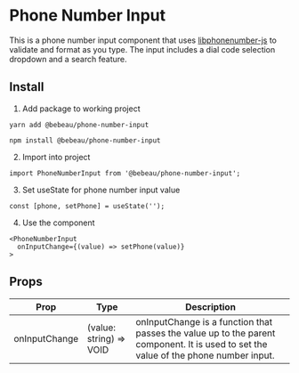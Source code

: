# Phone Number Input #

This is a phone number input component that uses [libphonenumber-js](https://www.npmjs.com/package/libphonenumber-js) to validate and format as you type. The input includes a dial code selection dropdown and a search feature.

## Install ##
1. Add package to working project
```
yarn add @bebeau/phone-number-input
```
```
npm install @bebeau/phone-number-input
```
2. Import into project
```
import PhoneNumberInput from '@bebeau/phone-number-input';
```
3. Set useState for phone number input value
```
const [phone, setPhone] = useState('');
```
4. Use the component
```
<PhoneNumberInput
  onInputChange={(value) => setPhone(value)}
>
```

## Props ##

Prop | Type | Description
|---|---|---|
onInputChange | (value: string) => VOID | onInputChange is a function that passes the value up to the parent component. It is used to set the value of the phone number input.